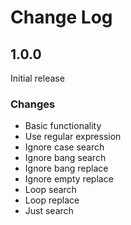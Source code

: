 # Change Log

## 1.0.0

Initial release

### Changes

- Basic functionality
- Use regular expression
- Ignore case search
- Ignore bang search
- Ignore bang replace
- Ignore empty replace
- Loop search
- Loop replace
- Just search
